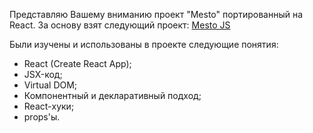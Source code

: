 Представляю Вашему вниманию проект "Mesto" портированный на React.
За основу взят следующий проект: [Mesto JS](https://github.com/Masha-Muraveva/mesto)

Были изучены и использованы в проекте следующие понятия:
- React (Create React App);
- JSX-код;
- Virtual DOM;
- Компонентный и декларативный подход;
- React-хуки;
- props'ы.
